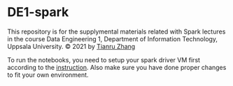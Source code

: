 # DE1-spark

This repository is for the supplymental materials related with Spark lectures in the course Data Engineering 1, Department of Information Technology, Uppsala University. &copy; 2021 by [Tianru Zhang](https://github.com/JSFRi) 

To run the notebooks, you need to setup your spark driver VM first according to the [instruction](https://github.com/JSFRi/DE1-spark/blob/main/spark-driver-deploy-instruction.txt). Also make sure you have done proper changes to fit your own environment.
